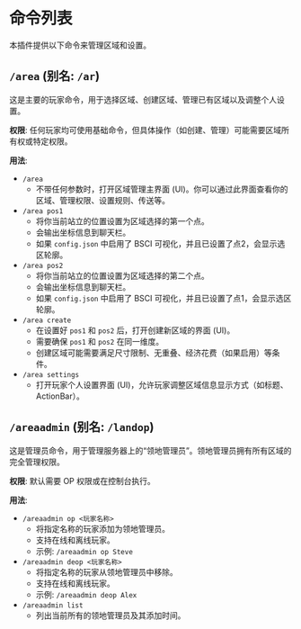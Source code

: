 # 命令列表

本插件提供以下命令来管理区域和设置。

## `/area` (别名: `/ar`)

这是主要的玩家命令，用于选择区域、创建区域、管理已有区域以及调整个人设置。

**权限**: 任何玩家均可使用基础命令，但具体操作（如创建、管理）可能需要区域所有权或特定权限。

**用法**:

-   `/area`
    -   不带任何参数时，打开区域管理主界面 (UI)。你可以通过此界面查看你的区域、管理权限、设置规则、传送等。
-   `/area pos1`
    -   将你当前站立的位置设置为区域选择的第一个点。
    -   会输出坐标信息到聊天栏。
    -   如果 `config.json` 中启用了 BSCI 可视化，并且已设置了点2，会显示选区轮廓。
-   `/area pos2`
    -   将你当前站立的位置设置为区域选择的第二个点。
    -   会输出坐标信息到聊天栏。
    -   如果 `config.json` 中启用了 BSCI 可视化，并且已设置了点1，会显示选区轮廓。
-   `/area create`
    -   在设置好 `pos1` 和 `pos2` 后，打开创建新区域的界面 (UI)。
    -   需要确保 `pos1` 和 `pos2` 在同一维度。
    -   创建区域可能需要满足尺寸限制、无重叠、经济花费（如果启用）等条件。
-   `/area settings`
    -   打开玩家个人设置界面 (UI)，允许玩家调整区域信息显示方式（如标题、ActionBar）。

## `/areaadmin` (别名: `/landop`)

这是管理员命令，用于管理服务器上的“领地管理员”。领地管理员拥有所有区域的完全管理权限。

**权限**: 默认需要 OP 权限或在控制台执行。

**用法**:

-   `/areaadmin op <玩家名称>`
    -   将指定名称的玩家添加为领地管理员。
    -   支持在线和离线玩家。
    -   示例: `/areaadmin op Steve`
-   `/areaadmin deop <玩家名称>`
    -   将指定名称的玩家从领地管理员中移除。
    -   支持在线和离线玩家。
    -   示例: `/areaadmin deop Alex`
-   `/areaadmin list`
    -   列出当前所有的领地管理员及其添加时间。
